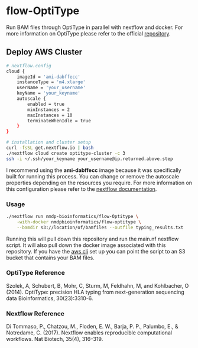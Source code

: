 # flow-OptiType
Run BAM files through OptiType in parallel with nextflow and docker.  For more information on OptiType please refer to the official [repository](https://github.com/FRED-2/OptiType).

## Deploy AWS Cluster

```bash
# nextflow.config
cloud {
    imageId = 'ami-dabffecc'
    instanceType = 'm4.xlarge'
    userName = 'your_username'
    keyName = 'your_keyname'
    autoscale {
        enabled = true
        minInstances = 2
        maxInstances = 10
        terminateWhenIdle = true
    }
}

# installation and cluster setup
curl -fsSL get.nextflow.io | bash
./nextflow cloud create optitype-cluster -c 3
ssh -i ~/.ssh/your_keyname your_username@ip.returned.above.step
```
I recommend using the **ami-dabffecc** image because it was specifically built for running this process. You can change or remove the autoscale properties depending on the resources you require. For more information on this configuration please refer to the [nextflow documentation](https://www.nextflow.io/docs/latest/awscloud.html).

### Usage
```bash
./nextflow run nmdp-bioinformatics/flow-Optitype \
    -with-docker nmdpbioinformatics/flow-optitype \
    --bamdir s3://location/of/bamfiles --outfile typing_results.txt
```
Running this will pull down this repository and run the main.nf nextflow script. It will also pull down the docker image associated with this repository. If you have the [aws cli](http://docs.aws.amazon.com/cli/latest/userguide/installing.html) set up you can point the script to an S3 bucket that contains your BAM files.


### OptiType Reference
Szolek, A, Schubert, B, Mohr, C, Sturm, M, Feldhahn, M, and Kohlbacher, O (2014). OptiType: precision HLA typing from next-generation sequencing data Bioinformatics, 30(23):3310-6.

### Nextflow Reference
Di Tommaso, P., Chatzou, M., Floden, E. W., Barja, P. P., Palumbo, E., & Notredame, C. (2017). Nextflow enables reproducible computational workflows. Nat Biotech, 35(4), 316–319. 